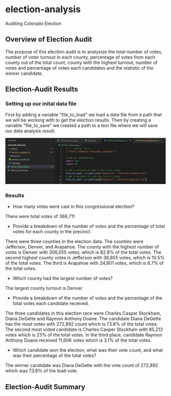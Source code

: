 # election-analysis
Auditing Colorado Election
## Overview of Election Audit
The purpose of this election audit is to analysize the total number of votes, number of voter turnout in each county, percentage of votes from each county out of the total count, county with the highest turnout, number of votes and percentage of votes each candidates and the statistic of the winner candidate. 
## Election-Audit Results
### Setting up our inital data file 
First by adding a variable "file_to_load" we load a data file from a path that we will be working with to get the election results. Then by creating a variable "file_to_save" we created a path to a text file where we will save our data analysis result. 

![file_to_load](Screenshots/file_to_load.png)

### Results
* How many votes were cast in this congressional election?

There were total votes of 369,711

* Provide a breakdown of the number of votes and the percentage of total votes for each county in the precinct.

There were three counties in the election data. The counties were Jefferson, Denver, and Arapahoe. The county with the highest number of votes is Denver with 306,055 votes, which is 82.8% of the total votes. The second highest county votes is Jefferson with 38,855 votes, which is 10.5% of the total votes. The third is Arapahoe with 24,801 votes, which is 6.7% of the total votes.

* Which county had the largest number of votes?

The largest county turnout is Denver.

* Provide a breakdown of the number of votes and the percentage of the total votes each candidate received.

The three candidates in this election race were Charles Casper Stockham, Diana DeGette and Raymon Anthony Doane. The candidate Diana DeGette has the most votes with 272,892 count which is 73.8% of the total votes. The second most voted candidate is Charles Casper Stockham with 85,213 votes which is 23% of the total votes. In the third place, candidate Raymon Anthony Doane received 11,606 votes which is 3.1% of the total votes.

* Which candidate won the election, what was their vote count, and what was their percentage of the total votes?

The winner candidate was Diana DeGette with the vote count of 272,892 which was 73.8% of the toatl vote. 


## Election-Audit Summary
